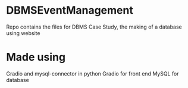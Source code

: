 # DBMSEventManagement
Repo contains the files for DBMS Case Study, the making of a database using website
# Made using
Gradio and mysql-connector in python
Gradio for front end
MySQL for database